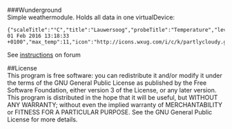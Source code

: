 ###Wunderground    
Simple weathermodule. Holds all data in one virtualDevice:
```
{"scaleTitle":"°C","title":"Lauwersoog","probeTitle":"Temperature","level":11,"windgust":27,"pressure":1008,"wind_degrees":283,"observe_time":"Mon, 01 Feb 2016 13:18:33 +0100","max_temp":11,"icon":"http://icons.wxug.com/i/c/k/partlycloudy.gif"}
```
See [instructions](http://forum.z-wave.me/viewtopic.php?f=3424&t=21246) on forum

##License    
This program is free software: you can redistribute it and/or modify it under the terms of the GNU General Public License as published by the Free Software Foundation, either version 3 of the License, or any later version.    
This program is distributed in the hope that it will be useful, but WITHOUT ANY WARRANTY; without even the implied warranty of MERCHANTABILITY or FITNESS FOR A PARTICULAR PURPOSE. See the GNU General Public License for more details.    
